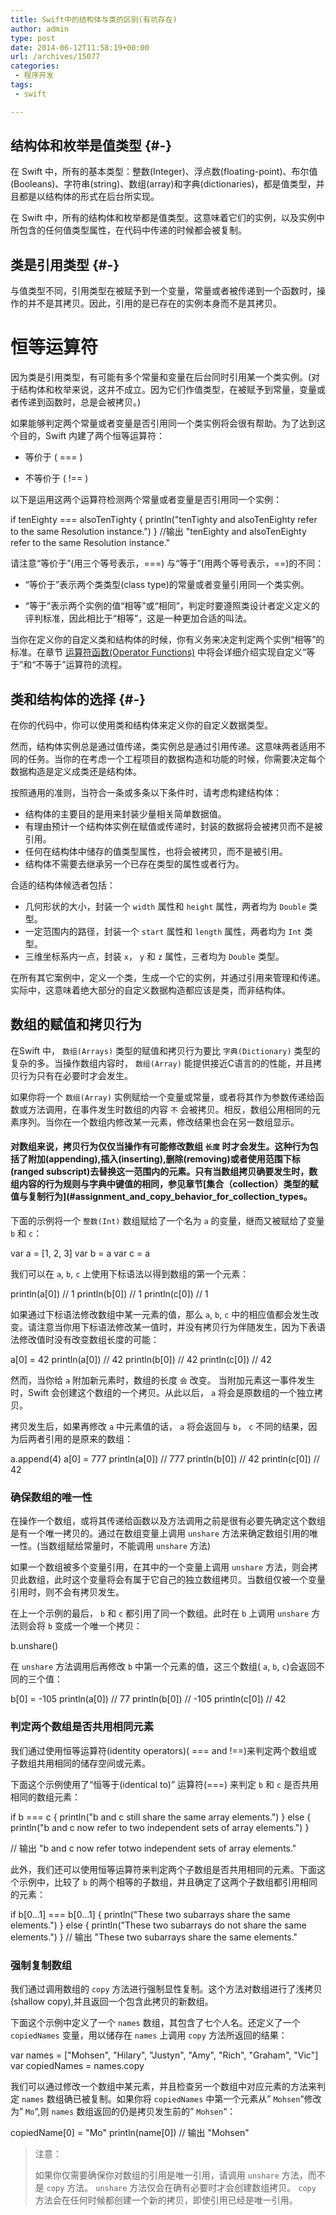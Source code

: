 ```yaml
---
title: Swift中的结构体与类的区别(有坑存在)
author: admin
type: post
date: 2014-06-12T11:58:19+00:00
url: /archives/15077
categories:
 - 程序开发
tags:
 - swift

---
```

## 结构体和枚举是值类型 {#-}

在 Swift 中，所有的基本类型：整数(Integer)、浮点数(floating-point)、布尔值(Booleans)、字符串(string)、数组(array)和字典(dictionaries)，都是值类型，并且都是以结构体的形式在后台所实现。

在 Swift 中，所有的结构体和枚举都是值类型。这意味着它们的实例，以及实例中所包含的任何值类型属性，在代码中传递的时候都会被复制。

## 类是引用类型 {#-}

与值类型不同，引用类型在被赋予到一个变量，常量或者被传递到一个函数时，操作的并不是其拷贝。因此，引用的是已存在的实例本身而不是其拷贝。

# 恒等运算符

因为类是引用类型，有可能有多个常量和变量在后台同时引用某一个类实例。(对于结构体和枚举来说，这并不成立。因为它们作值类型，在被赋予到常量，变量或者传递到函数时，总是会被拷贝。)

如果能够判定两个常量或者变量是否引用同一个类实例将会很有帮助。为了达到这个目的，Swift 内建了两个恒等运算符：

- 等价于 ( === )

- 不等价于 ( !== )


以下是运用这两个运算符检测两个常量或者变量是否引用同一个实例：

 if tenEighty === alsoTenTighty {
 println("tenTighty and alsoTenEighty refer to the same Resolution instance.")
 }
 //输出 "tenEighty and alsoTenEighty refer to the same Resolution instance."


请注意“等价于”(用三个等号表示，===) 与“等于”(用两个等号表示，==)的不同：

- “等价于”表示两个类类型(class type)的常量或者变量引用同一个类实例。

- “等于”表示两个实例的值“相等”或“相同”，判定时要遵照类设计者定义定义的评判标准，因此相比于“相等”，这是一种更加合适的叫法。


当你在定义你的自定义类和结构体的时候，你有义务来决定判定两个实例“相等”的标准。在章节 [运算符函数(Operator Functions)](http://numbbbbb.github.io/the-swift-programming-language-in-chinese/chapter1/23_Advanced_Operators.html#operator_functions) 中将会详细介绍实现自定义“等于”和“不等于”运算符的流程。

## 类和结构体的选择 {#-}

在你的代码中，你可以使用类和结构体来定义你的自定义数据类型。

然而，结构体实例总是通过值传递，类实例总是通过引用传递。这意味两者适用不同的任务。当你的在考虑一个工程项目的数据构造和功能的时候，你需要决定每个数据构造是定义成类还是结构体。

按照通用的准则，当符合一条或多条以下条件时，请考虑构建结构体：

 * 结构体的主要目的是用来封装少量相关简单数据值。
 * 有理由预计一个结构体实例在赋值或传递时，封装的数据将会被拷贝而不是被引用。
 * 任何在结构体中储存的值类型属性，也将会被拷贝，而不是被引用。
 * 结构体不需要去继承另一个已存在类型的属性或者行为。

合适的结构体候选者包括：

 * 几何形状的大小，封装一个 `width` 属性和 `height` 属性，两者均为 `Double` 类型。
 * 一定范围内的路径，封装一个 `start` 属性和 `length` 属性，两者均为 `Int` 类型。
 * 三维坐标系内一点，封装 `x`， `y` 和 `z` 属性，三者均为 `Double` 类型。

在所有其它案例中，定义一个类，生成一个它的实例，并通过引用来管理和传递。实际中，这意味着绝大部分的自定义数据构造都应该是类，而非结构体。

## 数组的赋值和拷贝行为

在Swift 中， `数组(Arrays)` 类型的赋值和拷贝行为要比 `字典(Dictionary)` 类型的复杂的多。当操作数组内容时， `数组(Array)` 能提供接近C语言的的性能，并且拷贝行为只有在必要时才会发生。

如果你将一个 `数组(Array)` 实例赋给一个变量或常量，或者将其作为参数传递给函数或方法调用，在事件发生时数组的内容 `不` 会被拷贝。相反，数组公用相同的元素序列。当你在一个数组内修改某一元素，修改结果也会在另一数组显示。

#### 对数组来说，拷贝行为仅仅当操作有可能修改数组 `长度` 时才会发生。这种行为包括了附加(appending),插入(inserting),删除(removing)或者使用范围下标(ranged subscript)去替换这一范围内的元素。只有当数组拷贝确要发生时，数组内容的行为规则与字典中键值的相同，参见章节[集合（collection）类型的赋值与复制行为](\#assignment_and_copy_behavior_for_collection_types。

下面的示例将一个 `整数(Int)` 数组赋给了一个名为 `a` 的变量，继而又被赋给了变量 `b` 和 `c`：

 var a = [1, 2, 3]
 var b = a
 var c = a


我们可以在 `a`, `b`, `c` 上使用下标语法以得到数组的第一个元素：

 println(a[0])
 // 1
 println(b[0])
 // 1
 println(c[0])
 // 1


如果通过下标语法修改数组中某一元素的值，那么 `a`, `b`, `c` 中的相应值都会发生改变。请注意当你用下标语法修改某一值时，并没有拷贝行为伴随发生，因为下表语法修改值时没有改变数组长度的可能：

 a[0] = 42
 println(a[0])
 // 42
 println(b[0])
 // 42
 println(c[0])
 // 42


然而，当你给 `a` 附加新元素时，数组的长度 `会` 改变。 当附加元素这一事件发生时，Swift 会创建这个数组的一个拷贝。从此以后， `a` 将会是原数组的一个独立拷贝。

拷贝发生后，如果再修改 `a` 中元素值的话， `a` 将会返回与 `b`， `c` 不同的结果，因为后两者引用的是原来的数组：

 a.append(4)
 a[0] = 777
 println(a[0])
 // 777
 println(b[0])
 // 42
 println(c[0])
 // 42


### 确保数组的唯一性

在操作一个数组，或将其传递给函数以及方法调用之前是很有必要先确定这个数组是有一个唯一拷贝的。通过在数组变量上调用 `unshare` 方法来确定数组引用的唯一性。(当数组赋给常量时，不能调用 `unshare` 方法)

如果一个数组被多个变量引用，在其中的一个变量上调用 `unshare` 方法，则会拷贝此数组，此时这个变量将会有属于它自己的独立数组拷贝。当数组仅被一个变量引用时，则不会有拷贝发生。

在上一个示例的最后， `b` 和 `c` 都引用了同一个数组。此时在 `b` 上调用 `unshare` 方法则会将 `b` 变成一个唯一个拷贝：

 b.unshare()


在 `unshare` 方法调用后再修改 `b` 中第一个元素的值，这三个数组( `a`, `b`, `c`)会返回不同的三个值：

 b[0] = -105
 println(a[0])
 // 77
 println(b[0])
 // -105
 println(c[0])
 // 42


### 判定两个数组是否共用相同元素

我们通过使用恒等运算符(identity operators)( === and !==)来判定两个数组或子数组共用相同的储存空间或元素。

下面这个示例使用了“恒等于(identical to)” 运算符(===) 来判定 `b` 和 `c` 是否共用相同的数组元素：

 if b === c {
 println("b and c still share the same array elements.")
 } else {
 println("b and c now refer to two independent sets of array elements.")
 }

 // 输出 "b and c now refer totwo independent sets of array elements."


此外，我们还可以使用恒等运算符来判定两个子数组是否共用相同的元素。下面这个示例中，比较了 `b` 的两个相等的子数组，并且确定了这两个子数组都引用相同的元素：

 if b[0...1] === b[0...1] {
 println("These two subarrays share the same elements.")
 } else {
 println("These two subarrays do not share the same elements.")
 }
 // 输出 "These two subarrays share the same elements."


### 强制复制数组

我们通过调用数组的 `copy` 方法进行强制显性复制。这个方法对数组进行了浅拷贝(shallow copy),并且返回一个包含此拷贝的新数组。

下面这个示例中定义了一个 `names` 数组，其包含了七个人名。还定义了一个 `copiedNames` 变量，用以储存在 `names` 上调用 `copy` 方法所返回的结果：

 var names = ["Mohsen", "Hilary", "Justyn", "Amy", "Rich", "Graham", "Vic"]
 var copiedNames = names.copy


我们可以通过修改一个数组中某元素，并且检查另一个数组中对应元素的方法来判定 `names` 数组确已被复制。如果你将 `copiedNames` 中第一个元素从” `Mohsen`“修改为” `Mo`“,则 `names` 数组返回的仍是拷贝发生前的” `Mohsen`“：

 copiedName[0] = "Mo"
 println(name[0])
 // 输出 "Mohsen"


> 注意：
>
>
> 如果你仅需要确保你对数组的引用是唯一引用，请调用 `unshare` 方法，而不是 `copy` 方法。 `unshare` 方法仅会在确有必要时才会创建数组拷贝。 `copy` 方法会在任何时候都创建一个新的拷贝，即使引用已经是唯一引用。